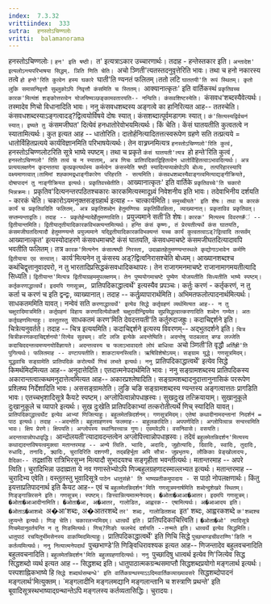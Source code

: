 ```yaml
---
index:  7.3.32
vrittiindex:  333
sutra:  हनस्तोऽचिण्णलोः
vritti:  balamanorama 
---
```


हनस्तोऽचिण्णलोः। `हन' इति षष्ठी। `त' इत्यत्राऽकार उच्चारणार्थः। तदाह - हन्तेस्तकार इति। `अन्तादेश' इत्यलोऽन्त्यपरिभाषया सिद्धम्. ञिति णिति चेति। `अचो ञ्णिती'त्यतस्तदनुवृत्तेरिति भावः। तथा च हनो नकारस्य तत्वे `हो हन्ते'रिति कुत्वेन हस्य घकारे `घाती'ति ण्यनतं फलितम्।ततो लटि `घाततयी'ति रूपं स्थितम्। कृतो लुकि समासनिवृत्तौ सुब्लुकोऽपि निवृत्तौ कंसमिति च स्तितम्। `आक्यानात्कृतः' इति वार्तिकस्थं `प्रकृतिवच्च कारक'मित्यंशं शङ्कोत्तरत्वेन योजयिष्यञ्छङ्कामवतारयति-- नन्विति। कंसवशिष्टस्येति। `कंसवध'शब्दस्यैवेत्यर्थः। तस्मादेव णिचो विधानादिति भावः। ननु कंसवधशब्दस्य अङ्गत्वे का हानिरित्यत आह-- ततस्चेति। कंसवधशब्दस्याऽङ्गत्वादड्?द्वित्वयोर्विषये दोषः स्यात्। कंसशब्दात्पूर्वमडागमः स्यात्। `कं'सित्यस्यद्विर्वचनं स्यात्। इष्यते तु `कंसमजीघत' दित्येवं हनधातोरेवोभयमित्यर्थः। किं चेति। केंसं घातयतीति कुत्वतत्वे न स्यातामित्यर्थः। कुत इत्यत आह -- धातोरिति। दातोर्हनित्यादितत्तत्स्वरूपेण ग्रहणे सति तत्प्रत्यये = धातोर्विहितप्रत्यये कार्यविज्ञानमिति परिभाषयेत्यर्थः। तेन वात्र्रघ्नमित्यत्र `हनस्तोऽचिण्णलो'रिति कुत्वं, `हनस्तोऽचिण्णलोटरिति सूत्रे भाष्ये स्पष्टम्। तथा च प्रकृते `कंसं घातयती'त्यत्र `हो हन्ते'रिति कुत्वं , `हनस्तोऽचिण्णलो' रिति तत्वं च न स्याताम्, अत्र णिचः प्रातिपदिकाद्विहितत्वेन धातोर्विहितत्वाऽभावदित्यर्थः। अत्र प्रत्ययलक्षणेन कृदन्ततया कृत्प्रकृत्यर्थस्य कर्मत्वेन कंसस्येति षष्ठी स्यादित्यप्याक्षेपोऽपि बोध्यः, तत्परिहारस्यापि वक्ष्यमाणत्वात्।तामिमां शह्कामद्र्धाङ्गीकारेण परिहरति - सत्यमिति। कंसवधशब्दस्यैवाङ्गत्वमित्याद्यङ्गीक्रियते, दोषापादनं तु नाङ्गीक्रियत इत्यर्थः। प्रकृतिवच्चेतीति। `आख्यानात्कृतः' इति वार्तिके `प्रकृतिवच्चे'ति चकारो भिन्नक्रमः। `प्रकृतिव'दित्यनन्तरपठितश्चकारः कारकमित्यस्मादूध्र्वं निवेशनीय इति भावः। तदेवाभिनीय दर्शयति - कारकं चेति। चकारोऽयमनुक्तसङ्ग्रहार्थ इत्याह -- चात्कार्यमिति। `समुच्चीयते' इति शेषः। तथा च कारकं कार्यं च प्रकृतिवदिति फलितम्. अत्र प्रकृतिशब्देन हेतुमण्णिचः प्रकृतिर्विवक्षिता, व्याख्यानात्। प्रकृताविव प्रकृतिवत्। सप्तम्यन्ताद्वतिः। तदाह -- प्रकृतेर्हन्यादेर्हेतुमण्णाविति। `प्रयुज्यमाने सती'ति शेषः। `कारक' मित्यस्य विवरण#ं -- द्वितीयान्तमिति। द्वितीयातृतीयादिकारकविभक्त्यन्तमित्यर्थः। हन्ति कंसं कृष्णः, तं प्रेरयतीत्यर्थे कंस घातयति, कंसमजीघतदित्यादौ हेतुमण्ण्यन्ते प्रयुज्यमाने यद्द्वितीयादिकारकविभक्यन्तं यच्च कार्यं कुत्वतत्वाऽड्?द्वित्वादि तत्सर्वंम् `आख्यानात्कृत' इत्यस्योदाहरणे कंसवधमाचष्टे कंसं घातयति, कंसवधमाचष्टे कंसमजीघतदित्यादावपि भवतीति फलितम्। तत्र `कारक'मित्यनेन कंसात्षष्ठी निरस्ता, उदाह्मतहेतुमण्ण्यन्तस्थले कृद्योगाऽभावेन कर्मणि द्वितीयाया एव सत्त्वात्। `कार्य'मित्यनेन तु कंसस्य अड्?द्वित्वनिरासश्चेति बोध्यम्। आख्यानशब्दश्च कथंचिद्वृत्तानुवादपरो, न तु भारतादिप्रसिद्धकंसवधादिकथापरः। तेन राजागमनमाचष्टे राजानामागमयतीत्यादि सिध्यति। `द्वितीयान्त'मित्यत्र द्वितीयाग्रहममुपलक्षणम्। तेन पुष्ययोगमाचष्टे पुष्येण योजयतीति सिध्यतीति भाष्ये स्पष्टम्। कर्तृकरणाद्धात्वर्थे। इदमपि गणसूत्रम्, `प्रातिपदिकाद्धात्वर्थे' इत्यस्यैव प्रपञ्चः। कर्तुः करणं - कर्तृकरणं, न तु कर्ता च करणं च इति द्वन्द्वः, व्याख्यानात्। तदाह -- कर्तुव्र्यापारार्थमिति। अभिमतफलोत्पादनार्थमित्यर्थः। साधकतममिति यावत्। नन्वेवं सति `करणाद्धात्वर्थे' इत्येव सिद्धे कर्तृग्रहणं व्यर्थमित्यत आह-- न तु चक्षुरादिमात्रमिति। कर्तृग्रहणं विहाय करणादित्येवोक्तौ चक्षुरादीन्द्रियमेव सुप्रसिद्धत्वात्करणादिति शब्देन गम्येत। अतः कर्तृग्रहणमित्याहुः। वस्तुतस्तु `साधकतमं करण'मिति देवदत्तयती'ति कर्तुरुदाजह्रुः। कदाचिद्दर्शने इति। चित्रेत्यनुवर्तते। तदाह -- चित्र इत्ययमिति। कदाचिद्दर्शने इत्यस्य विवरणम्-- अद्भुतदर्शने इति। `चित्र चित्रीकरणकदाचिद्दर्शनयो'रित्येव सुवचम्। वटि लजि इत्येके अदन्तेष्विति। अदन्तेषु पाठबलात् बण्ड लज्जेति कदाचिददन्तत्वमप्यनयोर्विज्ञायते। अदन्तत्वस्य च फलाऽभावादतो लोपं बाधित्वा `अचो ञ्णिती'ति वृद्धौ `अर्तिह्री'ति पुगित्यर्थः। फलितमाह -- वण्टापयतीति। शाकटायनस्त्विति। ऋषिविशेषोऽयम्। सङ्ग्राम युद्धे। गणसूत्रमिदम्। युद्धवाचि सङ्ग्रामेति प्रातिपदिकं करोत्यर्थे णिचं लभते इत्यर्थः। ननु `प्रातिपदिकाद्धात्वर्थे' इत्येव सिद्धे किमर्थमिदमित्यत आह-- अनुदात्तेदिति। एतदात्मनेपदार्थमिति भावः। ननु सङ्ग्रामशब्दस्य प्रातिपदिकस्य अकारान्तत्वात्कथमनुदात्तेत्वमित्यत आह-- अकारप्रश्लेषादिति। सङ्ग्रामशब्दादनुदात्तानुनासिकं पररूपेण प्रश्लिष्य निर्देशादिति भावः। अससङ्ग्रामतेति। लुङि चङि सङ्ग्रामशब्दस्य ण्यन्तस्य अङ्गत्वात्ततः प्रागडिति भावः। एतच्चभृशादिसूत्रे कैयटे स्पष्टम्। अग्लोपित्वान्नोपधाह्रस्वः। सुखदुःख तत्क्रियायाम्। सुखानुकूले दुःखानुकूले च व्यापारे इत्यर्थः। सुख दुःखेति प्रातिपदिकाभ्यां तत्करोतीत्यर्थे णिच् स्यादिति यावत्। `प्रातिपदिकाद्धात्वर्थेट इत्येव आभ्यां णिजित्याहुः। बहुलमेतन्निदर्शनम्। गणसूत्रमिदम्। एतेषां कथादीनामदन्तानां निदर्शनं = पाठ इत्यर्थः। तदाह --अदन्तेति। बहुलग्रहणस्य फलमाह-- बाहुलकादिति। अपपर्णदिति। अग्लोपित्वान्न सन्वत्त्वमिति भावः। क्षिप प्रेरणे। क्षिपयति। अग्लोपस्य स्थानिवत्त्वान्न गुणः। एवमग्रेऽपि। वसनिवासे। वसयति। अदन्तत्वान्नोपधावृद्धि। `आन्दोलयती'त्यादावदन्तत्वेन अग्लोपित्त्वान्नोपधाह्रस्वः। तदेवं `बहुलमेतन्निदर्शन'मित्यस्य कथाद्यदन्तविषयत्वमुक्त्वा मतान्तरमाह -- अन्ये त्विति. भ्वादिः, अदादिः, जुहोत्यादिः, दिवादिः, स्वादिः, तुदादिः, रुधादिः, तनादिः, क्र्यादिः, चुरादिरिति दशगणी, तद्बहिर्भूता अपि सौत्रा- जुप्रभृतयः, लौकिकाः प्रेङ्खोलादयः, वैदिका-- `तद्रक्षांसि रात्रिभिरसुभ्न मित्यादौ सुभादयश्च सङ्गृहीता भवन्तीत्यर्थः। मतान्तरमाह -- अपरे त्विति। चुरादिभिन्ना उदाह्मता ये नव गणास्तेभ्योऽपि णिज्बहुलग्रहणादस्माल्लभ्यत इत्यर्थः। मतान्तरमाह -- चुरादिभ्य एवेति। वस्तुतस्तु भूवादिसूत्रे `पाठेन धातुसंज्ञे' ति भाष्यप्रतीकमुपादाय - `स पाठो नोपलक्षणार्थः। किंतु इयत्ताप्रतिपादनार्थ इति कैयट आह-- एवं च `बहुलमेतन्निदर्शन'मिति गणसूत्रमनार्षमिति शब्देन्दुशेखरे स्थितम्। णिङ्ङ्गान्निरसने इति। गणसूत्रम्। स्पष्टम्। ङित्त्वान्नित्यमात्मनेपदम्। �ओता�आआ�आतर। इदमपि गणसूत्रम्। �ओता�आआदीनामिति। �ओता�आ, अ�आतर, गालोडित, आह्वरक-- एषामित्यर्थः। अ�आआदय इति। �ओताऽ�आशब्दे `अ�आ'शब्दः, अ�आतरशब्दे `तर' शब्दः, गालोडितशब्द `इत' शब्दः, आह्वरकशब्दे `क'शब्दश्च लुप्यन्ते इत्यर्थः। णिङ् चेति। चकारलभ्यमिदम्। धात्वर्थे इति। `प्रातिपदिकाचित्त्विति। `�ओता�ओ' त्यादिसूत्रे णिचमेवानुवर्तयन्ति न तु णिङमित्यर्थः। णिच्?णिङोः फलभेदं दर्शयति --तन्मते इति। धात्वर्थे इत्येव सिद्धमिति। धातुपाठं रचयितुर्भीमसेनस्य वाकय्मिदमित्याहुः। `प्रातिपदिकाद्धात्वर्थे' इति णिचि सिद्धे `पुच्छभाण्डचीवराण्णि'ङिति न कर्तव्यमित्यर्थः। ननु नित्यात्मनेपदार्थं `पुच्छभाण्डे'ति णिङ्विधिरावश्यक इत्यत आह-- णिजन्तादेव बहुलवचनादिति बहुलवचनादिति। `बहुलमेतन्निदर्शन'मिति बहुलग्रहणादित्यर्थः। ननु `पुच्छादिषु धात्वर्थ इत्येव णि'जित्येव सिद्ध सिद्धशब्दो व्यर्थ इत्यत आह -- सिद्धशब्द इति। धातुपाठात्मकग्रन्थसमाप्तौ सिद्धशब्दप्रयोगो मङ्गलार्थ इत्यर्थः। पस्पशाह्निकभाष्ये हि `सिद्धे शब्दार्थसम्बन्धे' इति वार्तिकग्रन्थस्याऽऽदिमवार्तिकव्याख्यावसरे `सिद्धशब्दोपादनं मङ्गलार्थ'मित्युक्तम्। `मङ्गलादीनि मङ्गलमद्यानि मङ्गलान्तानि च शस्त्राणि प्रथन्ते' इति बूवादिसूत्रस्थभाष्याद्ग्रन्थान्तेऽपि मङ्गलस्य कर्तव्यतासिद्धिः। चुरादयः।

